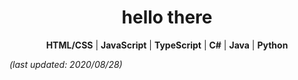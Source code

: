 <h1 align=center>hello there</h1>

<p align=center> <b>HTML/CSS</b> | <b>JavaScript</b> | <b>TypeScript</b> | <b>C#</b> | <b>Java</b> | <b>Python</b> </p>



*(last updated: 2020/08/28)*
